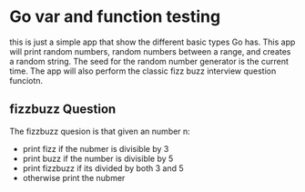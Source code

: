 # Go var and function testing
this is just a simple app that show the different basic types Go has. 
This app will print random numbers, random numbers between a range, and creates a random string. The seed for the random number generator is the current time.
The app will also perform the classic fizz buzz interview question funciotn.

## fizzbuzz Question
The fizzbuzz quesion is that given an number n:
* print fizz if the nubmer is divisible by 3
* print buzz if the number is divisible by 5
* print fizzbuzz if its divided by both 3 and 5
* otherwise print the nubmer 
